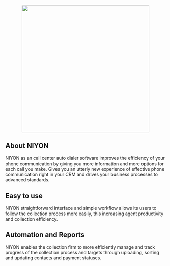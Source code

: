 <p align="center"><a href="#" target="_blank"><img src="http://callmo.cname.ap.ngrok.io/media/logos/niyon_logo2.png" width="400"></a></p>


## About NIYON

NIYON as an call center auto dialer software improves the efficiency of your phone communication by giving you more information and more options for each call you make. Gives you an utterly new experience of effective phone communication right in your CRM and drives your business processes to advanced standards.


## Easy to use

NIYON straightforward interface and simple workflow allows its users to follow the collection process more easily, this increasing agent productivity and collection efficiency.

## Automation and Reports

NIYON enables the collection firm to more efficiently manage and track progress of the collection process and targets through uploading, sorting and updating contacts and payment statuses.

